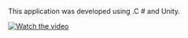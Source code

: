 This application was developed using .C # and Unity.

[![Watch the video](https://github.com/ezgigokdemir/Yummy/blob/master/ProjectImage/image1.png)](https://github.com/ezgigokdemir/Yummy/blob/master/ProjectImage/Yummy%2023.06.2019%2022_44_24.mp4)
